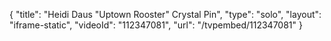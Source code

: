 {
    "title": "Heidi Daus \"Uptown Rooster\" Crystal Pin",
    "type": "solo",
    "layout": "iframe-static",
    "videoId": "112347081",
    "url": "\/tvpembed\/112347081"
}